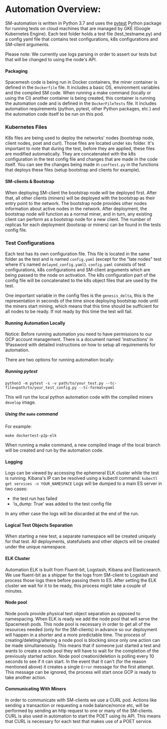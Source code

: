 # Automation Overview:

SM-automation is written in Python 3.7 and uses the [pytest](https://pypi.org/project/pytest/) Python package for running tests on cloud machines that are managed by GKE (Google Kubernetes Engine).
Each test folder holds a test file (test_testname.py) and a config yaml file that contains test configurations, k8s configurations and SM-client arguments.

Please note: We currently use logs parsing in order to assert our tests but that will be changed to using the node's API.

#### Packaging

Spacemesh code is being run in Docker containers, the miner container is defined in the `Dockerfile` file.
It includes a basic OS, environment variables and the compiled SM code.
When running a make command (locally or using the CI) another container is being created, this container is running the 
automation code and is defined in the `DockerFileTests` file. It includes automation requirements (python, pytest, 
other Python packages, etc.) and the automation code itself to be run on this pod.

### Kubernetes Files
   
K8s files are being used to deploy the networks' nodes (bootstrap node, client nodes, poet and curl).
Those files are located under `k8s` folder.
It's important to note that during the test, before they are applied, these files are modified automatically. They are concatenated with
the k8s configuration in the test config file and changes that are made in the code itself.
You can see the changes being made in `conftest.py` in the functions that deploys these files (setup bootstrap and
clients for example).

#### SM-clients & Bootstrap
When deploying SM-client the bootstrap node will be deployed first. After that, all other clients (miners) will be deployed with the bootstrap as their entry point to the network.
The bootstrap node provides other nodes information about active nodes in the network.
After deployment, the bootstrap node will function as a normal miner, and in turn, any existing client can perform as a bootstrap node for a new client.
The number of replicas for each deployment (bootsrap or miners) can be found in the tests config file.

### Test Configurations

Each test has its own configuration file.
This file is located in the same folder as the test and is named `config.yaml` (except for the "late nodes" test where it's
named `delayed_config.yaml`).
`config.yaml` consists of test configurations, k8s configurations and SM-client arguments which are being passed to the
node on activation.
The k8s configuration part of the config file will be concatenated to the k8s object files that are used by the test.

One important variable in the config files is the `genesis_delta`, this is the representation in seconds of the time
since deploying bootstrap node until the miners start mining, which means that this time should be sufficient for all
nodes to be ready.
If not ready by this time the test will fail.

#### Running Automation Locally

Notice: Before running automation you need to have permissions to our GCP account management.
There is a document named 'instructions' in 1Password with detailed instructions on how to setup all requirements for  
automation. 

There are two options for running automation locally:

##### Running pytest
```
python3 -m pytest -s -v path/to/your_test.py --tc-file=path/to/your_test_config.py --tc-format=yaml
```
This will run the local python automation code with the compiled miners `develop` image.

##### Using the `make` command
For example:
```
make dockertest-p2p-elk
``` 
When running a make command, a new compiled image of the local branch will be created and run by the automation code.

#### Logging
Logs can be viewed by accessing the ephemeral ELK cluster while the test is running.
Kibana's IP can be resolved using a kubectl command: `kubectl get services -n YOUR_NAMESPACE`
Logs will be dumped to a main ES server in two cases:
* the test run has failed
* 'is_dump: True' was added to the test config file

In any other case the logs will be discarded at the end of the run.

#### Logical Test Objects Separation
When starting a new test, a separate namespace will be created uniquely for that test.
All deployments, statefulsets and other objects will be created under the unique namespace.

#### ELK Cluster
Automation ELK is built from Fluent-bit, Logstash, Kibana and Elasticsearch.
We use fluent-bit as a shipper for the logs from SM-client to Logstash and process those logs there before passing them to ES.
After setting the ELK cluster we wait for it to be ready, this process might take a couple of minutes.

#### Node pool
Node pools provide physical test object separation as opposed to namespacing.
When ELK is ready we add the node pool that will serve the Spacemesh pods. This node pool is necessary in order to get all of the resources needed (only for the SM-clients) in advance so our deployment will happen in a shorter and a more predictable time.
The process of creating/deleting/altering a node pool is blocking since only one action can be made simultaneously. This means that if someone just started a test and wants to create a node pool they will have to wait for the completion of the previously started action.
Node pool creation/deletion is polling every 10 seconds to see if it can start. In the event that it can't (for the reason mentioned above) it creates a single `Error` message for the first attempt. This message can be ignored, the process will start once GCP is ready to take another action.

#### Communicating With Miners
In order to communicate with SM-clients we use a CURL pod.
Actions like sending a transaction or requesting a node balance/nonce etc, will be performed by sending an http request to one or many of the SM-clients.
CURL is also used in automation to start the POET using its API. This means that CURL is necessary for each test that makes use of a POET service.
